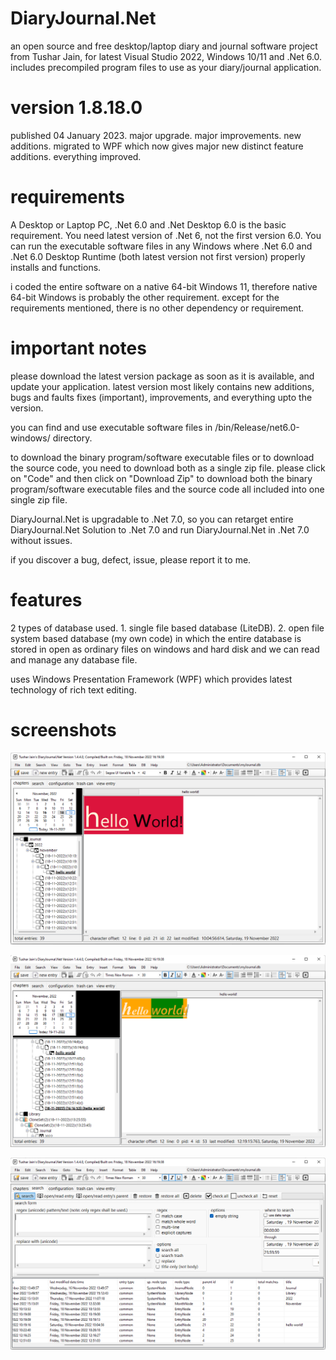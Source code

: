 # DiaryJournal.Net
an open source and free desktop/laptop diary and journal software project from Tushar Jain, for latest Visual Studio 2022, Windows 10/11 and .Net 6.0. includes precompiled program files to use as your diary/journal application.

# version 1.8.18.0
published 04 January 2023. major upgrade. major improvements. new additions. migrated to WPF which now gives major new distinct feature additions. everything improved.

# requirements
A Desktop or Laptop PC, .Net 6.0 and .Net Desktop 6.0 is the basic requirement. You need latest version of .Net 6, not the first version 6.0. You can run the executable software files in any Windows where .Net 6.0 and .Net 6.0 Desktop Runtime (both latest version not first version) properly installs and functions.

i coded the entire software on a native 64-bit Windows 11, therefore native 64-bit Windows is probably the other requirement. except for the requirements mentioned, there is no other dependency or requirement.

# important notes

please download the latest version package as soon as it is available, and update your application. latest version most likely contains new additions, bugs and faults fixes (important), improvements, and everything upto the version.

you can find and use executable software files in /bin/Release/net6.0-windows/ directory.

to download the binary program/software executable files or to download the source code, you need to download both as a single zip file. please click on "Code" and then click on "Download Zip" to download both the binary program/software executable files and the source code all included into one single zip file.

DiaryJournal.Net is upgradable to .Net 7.0, so you can retarget entire DiaryJournal.Net Solution to .Net 7.0 and run DiaryJournal.Net in .Net 7.0 without issues.

if you discover a bug, defect, issue, please report it to me.

# features
2 types of database used. 1. single file based database (LiteDB). 2. open file system based database (my own code) in which the entire database is stored in open as ordinary files on windows and hard disk and we can read and manage any database file.

uses Windows Presentation Framework (WPF) which provides latest technology of rich text editing.

# screenshots
![Alt text](/screenshot4.png?raw=false "DiaryJournal.Net screenshot")

![Alt text](/screenshot5.png?raw=false "DiaryJournal.Net screenshot")

![Alt text](/screenshot6.png?raw=false "DiaryJournal.Net screenshot")



